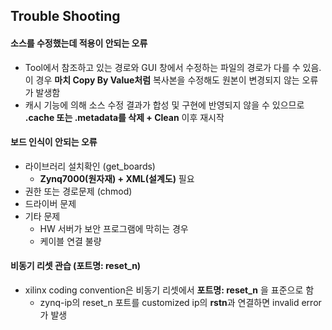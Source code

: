 ## Trouble Shooting

#### 소스를 수정했는데 적용이 안되는 오류

- Tool에서 참조하고 있는 경로와 GUI 창에서 수정하는 파일의 경로가 다를 수 있음. 이 경우 **마치 Copy By Value처럼** 복사본을 수정해도 원본이 변경되지 않는 오류가 발생함
- 캐시 기능에 의해 소스 수정 결과가 합성 및 구현에 반영되지 않을 수 있으므로 **.cache 또는 .metadata를 삭제 + Clean** 이후 재시작

#### 보드 인식이 안되는 오류

- 라이브러리 설치확인 (get_boards)
  - **Zynq7000(원자재) + XML(설계도)** 필요
- 권한 또는 경로문제 (chmod)
- 드라이버 문제
- 기타 문제
  - HW 서버가 보안 프로그램에 막히는 경우
  - 케이블 연결 불량

#### 비동기 리셋 관습 (포트명: reset_n)

- xilinx coding convention은 비동기 리셋에서 **포트명: reset_n** 을 표준으로 함
  - zynq-ip의 reset_n 포트를 customized ip의 **rstn**과 연결하면 invalid error가 발생
